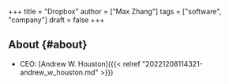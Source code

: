 +++
title = "Dropbox"
author = ["Max Zhang"]
tags = ["software", "company"]
draft = false
+++

## About {#about}

-   CEO: [Andrew W. Houston]({{< relref "20221208114321-andrew_w_houston.md" >}})
